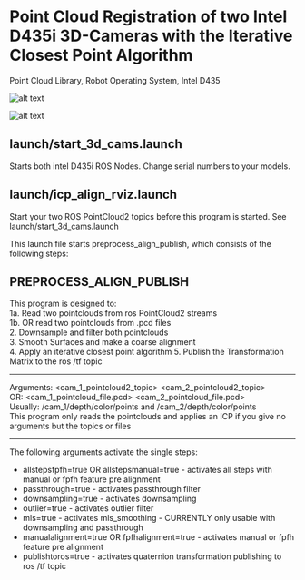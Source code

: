 # Point Cloud Registration of two Intel D435i 3D-Cameras with the Iterative Closest Point Algorithm 
Point Cloud Library, Robot Operating System, Intel D435

![alt text](https://repository-images.githubusercontent.com/215542871/3e9e6c00-24e2-11ea-9a2c-60b583b701e3)

![alt text](https://i.ibb.co/W3w2vqp/4000-3000-max.jpg)


## launch/start_3d_cams.launch
Starts both intel D435i ROS Nodes. Change serial numbers to your models.

## launch/icp_align_rviz.launch
Start your two ROS PointCloud2 topics before this program is started. See launch/start_3d_cams.launch

This launch file starts preprocess_align_publish, which consists of the following steps:

## PREPROCESS_ALIGN_PUBLISH 
This program is designed to:  
 1a. Read two pointclouds from ros PointCloud2 streams  
 1b. OR read two pointclouds from .pcd files  
 2. Downsample and filter both pointclouds  
 3. Smooth Surfaces and make a coarse alignment  
 4. Apply an iterative closest point algorithm 
 5. Publish the Transformation Matrix to the ros /tf topic
 
 ---------------------------------------------------------
 
 Arguments: <cam_1_pointcloud2_topic> <cam_2_pointcloud2_topic>  
 OR: <cam_1_pointcloud_file.pcd> <cam_2_pointcloud_file.pcd>  
 Usually: /cam_1/depth/color/points and /cam_2/depth/color/points  
 This program only reads the pointclouds and applies an ICP if you give no arguments but the topics or files
 
 ---------------------------------------------------------
 The following arguments activate the single steps:
   * allstepsfpfh=true OR allstepsmanual=true    - activates all steps with manual or fpfh feature pre alignment
   * passthrough=true                            - activates passthrough filter
   * downsampling=true                           - activates downsampling
   * outlier=true                                - activates outlier filter
   * mls=true                                    - activates mls_smoothing  - CURRENTLY only usable with downsampling and passthrough
   * manualalignment=true OR fpfhalignment=true  - activates manual or fpfh feature pre alignment
   * publishtoros=true                           - activates quaternion transformation publishing to ros /tf topic

